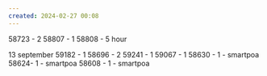 ```yaml
---
created: 2024-02-27 00:08
---
```

58723 - 2
58807 - 1
58808 - 5 hour




13 september
59182 - 1
58696 - 2
59241 - 1
59067 - 1
58630 - 1 - smartpoa
58624- 1 - smartpoa
58608 - 1 - smartpoa



